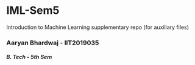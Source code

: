 # IML-Sem5
Introduction to Machine Learning supplementary repo (for auxiliary files)

### Aaryan Bhardwaj - IIT2019035
##### B. Tech - 5th Sem

